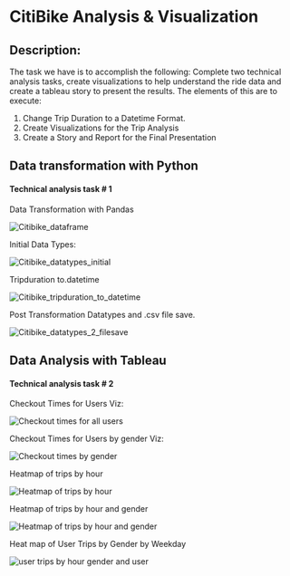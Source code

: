 # CitiBike Analysis & Visualization

## Description:

The task we have is to accomplish the following:
Complete two technical analysis tasks, create visualizations to help understand the ride data and create a tableau story to present the results. The elements of this are to execute:

1) Change Trip Duration to a Datetime Format.
2) Create Visualizations for the Trip Analysis
3) Create a Story and Report for the Final Presentation


## Data transformation with Python
#### Technical analysis task # 1

Data Transformation with Pandas

![Citibike_dataframe](https://user-images.githubusercontent.com/91839403/155864195-17877044-4596-4a39-af25-f6a8ab949f59.jpg)

Initial Data Types: 

![Citibike_datatypes_initial](https://user-images.githubusercontent.com/91839403/155864196-63d00ffe-48bb-4ae0-8c79-e21b200fceb6.jpg)

Tripduration to.datetime 

![Citibike_tripduration_to_datetime](https://user-images.githubusercontent.com/91839403/155864206-0a298170-7fdf-4e83-b604-4be040e6eade.jpg)

Post Transformation Datatypes and .csv file save.

![Citibike_datatypes_2_filesave](https://user-images.githubusercontent.com/91839403/155864217-aec6bb8e-1638-4d7b-9352-1424fb4c7867.jpg)

## Data Analysis with Tableau
#### Technical analysis task # 2

Checkout Times for Users Viz:

![Checkout times for all users](https://user-images.githubusercontent.com/91839403/155864310-aac425b8-b153-4ff7-a9e0-272f972150b4.jpg)

Checkout Times for Users by gender Viz:

![Checkout times by gender](https://user-images.githubusercontent.com/91839403/155864326-01741af4-ce19-48a1-ba5a-6f7fb9fc3400.jpg)

Heatmap of trips by hour

![Heatmap of trips by hour](https://user-images.githubusercontent.com/91839403/155864367-57eaf7cb-d70f-4d1d-ae1d-a087f784dcb5.jpg)

Heatmap of trips by hour and gender

![Heatmap of trips by hour and gender](https://user-images.githubusercontent.com/91839403/155864402-2becae87-a866-4b63-a2dc-025f342d24b0.jpg)

Heat map of User Trips by Gender by Weekday

![user trips by hour gender and user](https://user-images.githubusercontent.com/91839403/155864496-a2d14ff1-97fd-483a-982c-9fbd49d71f89.jpg)









